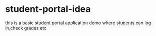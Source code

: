 # student-portal-idea
this is a basic student portal application demo where students can log in,check grades  etc
